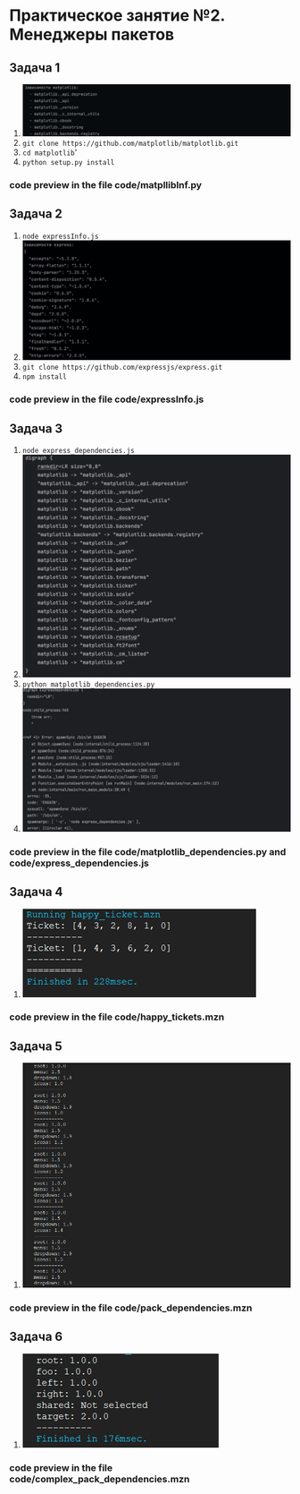 # Практическое занятие №2. Менеджеры пакетов

## Задача 1

1. ![1.jpg](Photo/1.jpg)
2. `git clone https://github.com/matplotlib/matplotlib.git`
3. `cd matplotlib`'
4. `python setup.py install`
### code preview in the file code/matpllibInf.py

## Задача 2

1. `node expressInfo.js `
2. ![2.jpg](Photo/2.jpg)
3. `git clone https://github.com/expressjs/express.git`
4. `npm install`
### code preview in the file code/expressInfo.js

## Задача 3

1. `node express_dependencies.js`
2. ![3.5.png](Photo/3.5.png)
3. `python matplotlib_dependencies.py`
4. ![3.5.1.jpg](Photo/3.5.1.jpg)
### code preview in the file code/matplotlib_dependencies.py and code/express_dependencies.js

## Задача 4

1. ![4.png](Photo/4.png)
### code preview in the file code/happy_tickets.mzn

## Задача 5

1. ![5.png](Photo/5.png)
### code preview in the file code/pack_dependencies.mzn

## Задача 6

1. ![5.png](Photo/6.png)
### code preview in the file code/complex_pack_dependencies.mzn

